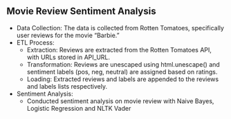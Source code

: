 ## Movie Review Sentiment Analysis
- Data Collection: The data is collected from Rotten Tomatoes, specifically user reviews for the movie “Barbie.”
- ETL Process:
    - Extraction: Reviews are extracted from the Rotten Tomatoes API, with URLs stored in API_URL.
    -  Transformation: Reviews are unescaped using html.unescape() and sentiment labels (pos, neg, neutral) are assigned based on ratings.
    -  Loading: Extracted reviews and labels are appended to the reviews and labels lists respectively.
- Sentiment Analysis:
    - Conducted sentiment analysis on movie review with Naive Bayes, Logistic Regression and NLTK Vader

